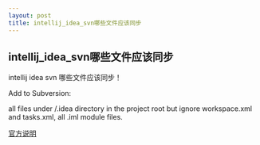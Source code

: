 ```yaml
---
layout: post
title: intellij_idea_svn哪些文件应该同步
---
```


## intellij_idea_svn哪些文件应该同步

intellij idea svn 哪些文件应该同步！

Add to Subversion:

all files under /.idea directory in the project root but ignore workspace.xml and tasks.xml,
all .iml module files.

[官方说明](http://devnet.jetbrains.com/docs/DOC-1186)
